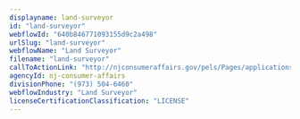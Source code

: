 ```yaml
---
displayname: land-surveyor
id: "land-surveyor"
webflowId: "640b846771093155d9c2a498"
urlSlug: "land-surveyor"
webflowName: "Land Surveyor"
filename: "land-surveyor"
callToActionLink: "http://njconsumeraffairs.gov/pels/Pages/applications.aspx"
agencyId: nj-consumer-affairs
divisionPhone: "(973) 504-6460"
webflowIndustry: "Land Surveyor"
licenseCertificationClassification: "LICENSE"
---
```

